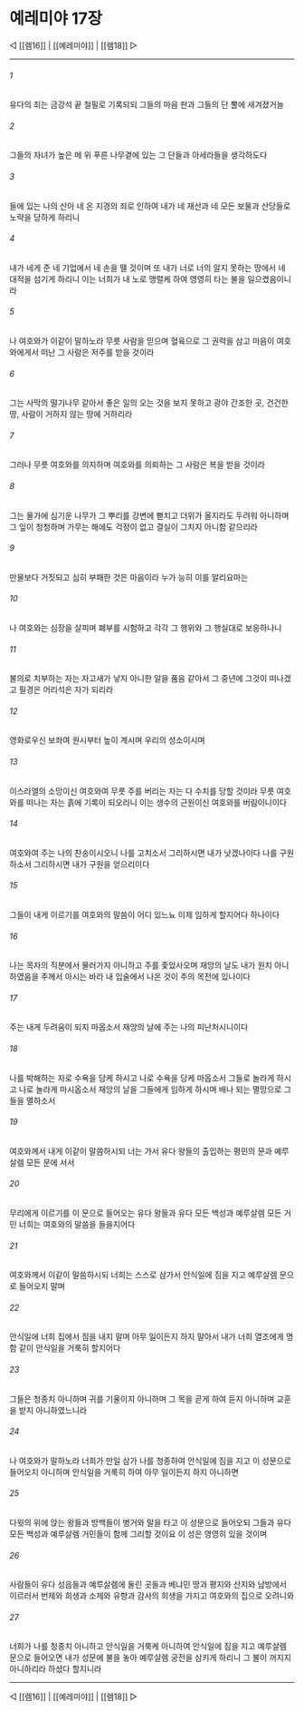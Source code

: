 ﻿# 예레미야 17장

◁ [[렘16]] | [[예레미야]] | [[렘18]] ▷
***

###### 1
유다의 죄는 금강석 끝 철필로 기록되되 그들의 마음 판과 그들의 단 뿔에 새겨졌거늘

###### 2
그들의 자녀가 높은 메 위 푸른 나무곁에 있는 그 단들과 아세라들을 생각하도다

###### 3
들에 있는 나의 산아 네 온 지경의 죄로 인하여 내가 네 재산과 네 모든 보물과 산당들로 노략을 당하게 하리니

###### 4
내가 네게 준 네 기업에서 네 손을 뗄 것이며 또 내가 너로 너의 알지 못하는 땅에서 네 대적을 섬기게 하리니 이는 너희가 내 노로 맹렬케 하여 영영히 타는 불을 일으켰음이니라

###### 5
나 여호와가 이같이 말하노라 무릇 사람을 믿으며 혈육으로 그 권력을 삼고 마음이 여호와에게서 떠난 그 사람은 저주를 받을 것이라

###### 6
그는 사막의 떨기나무 같아서 좋은 일의 오는 것을 보지 못하고 광야 간조한 곳, 건건한 땅, 사람이 거하지 않는 땅에 거하리라

###### 7
그러나 무릇 여호와를 의지하며 여호와를 의뢰하는 그 사람은 복을 받을 것이라

###### 8
그는 물가에 심기운 나무가 그 뿌리를 강변에 뻗치고 더위가 올지라도 두려워 아니하며 그 잎이 청청하며 가무는 해에도 걱정이 없고 결실이 그치지 아니함 같으리라

###### 9
만물보다 거짓되고 심히 부패한 것은 마음이라 누가 능히 이를 알리요마는

###### 10
나 여호와는 심장을 살피며 폐부를 시험하고 각각 그 행위와 그 행실대로 보응하나니

###### 11
불의로 치부하는 자는 자고새가 낳지 아니한 알을 품음 같아서 그 중년에 그것이 떠나겠고 필경은 어리석은 자가 되리라

###### 12
영화로우신 보좌여 원시부터 높이 계시며 우리의 성소이시며

###### 13
이스라엘의 소망이신 여호와여 무릇 주를 버리는 자는 다 수치를 당할 것이라 무릇 여호와를 떠나는 자는 흙에 기록이 되오리니 이는 생수의 근원이신 여호와를 버림이니이다

###### 14
여호와여 주는 나의 찬송이시오니 나를 고치소서 그리하시면 내가 낫겠나이다 나를 구원하소서 그리하시면 내가 구원을 얻으리이다

###### 15
그들이 내게 이르기를 여호와의 말씀이 어디 있느뇨 이제 임하게 할지어다 하나이다

###### 16
나는 목자의 직분에서 물러가지 아니하고 주를 좇았사오며 재앙의 날도 내가 원치 아니하였음을 주께서 아시는 바라 내 입술에서 나온 것이 주의 목전에 있나이다

###### 17
주는 내게 두려움이 되지 마옵소서 재앙의 날에 주는 나의 피난처시니이다

###### 18
나를 박해하는 자로 수욕을 당케 하시고 나로 수욕을 당케 마옵소서 그들로 놀라게 하시고 나로 놀라게 마시옵소서 재앙의 날을 그들에게 임하게 하시며 배나 되는 멸망으로 그들을 멸하소서

###### 19
여호와께서 내게 이같이 말씀하시되 너는 가서 유다 왕들의 출입하는 평민의 문과 예루살렘 모든 문에 서서

###### 20
무리에게 이르기를 이 문으로 들어오는 유다 왕들과 유다 모든 백성과 예루살렘 모든 거민 너희는 여호와의 말씀을 들을지어다

###### 21
여호와께서 이같이 말씀하시되 너희는 스스로 삼가서 안식일에 짐을 지고 예루살렘 문으로 들어오지 말며

###### 22
안식일에 너희 집에서 짐을 내지 말며 아무 일이든지 하지 말아서 내가 너희 열조에게 명함 같이 안식일을 거룩히 할지어다

###### 23
그들은 청종치 아니하며 귀를 기울이지 아니하며 그 목을 곧게 하여 듣지 아니하며 교훈을 받지 아니하였느니라

###### 24
나 여호와가 말하노라 너희가 만일 삼가 나를 청종하여 안식일에 짐을 지고 이 성문으로 들어오지 아니하며 안식일을 거룩히 하여 아무 일이든지 하지 아니하면

###### 25
다윗의 위에 앉는 왕들과 방백들이 병거와 말을 타고 이 성문으로 들어오되 그들과 유다 모든 백성과 예루살렘 거민들이 함께 그리할 것이요 이 성은 영영히 있을 것이며

###### 26
사람들이 유다 성읍들과 예루살렘에 둘린 곳들과 베냐민 땅과 평지와 산지와 남방에서 이르러서 번제와 희생과 소제와 유향과 감사의 희생을 가지고 여호와의 집으로 오려니와

###### 27
너희가 나를 청종치 아니하고 안식일을 거룩케 아니하여 안식일에 짐을 지고 예루살렘 문으로 들어오면 내가 성문에 불을 놓아 예루살렘 궁전을 삼키게 하리니 그 불이 꺼지지 아니하리라 하셨다 할지니라

***
◁ [[렘16]] | [[예레미야]] | [[렘18]] ▷